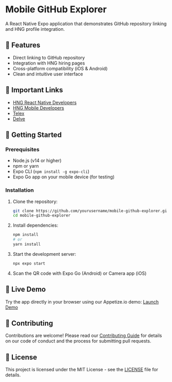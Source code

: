 # Mobile GitHub Explorer

A React Native Expo application that demonstrates GitHub repository linking and HNG profile integration.

## 🌟 Features

- Direct linking to GitHub repository
- Integration with HNG hiring pages
- Cross-platform compatibility (iOS & Android)
- Clean and intuitive user interface

## 🔗 Important Links

- [HNG React Native Developers](https://hng.tech/react-native-developers)
- [HNG Mobile Developers](https://hng.tech/mobile-developers)
- [Telex](https://telex.com)
- [Delve](https://delve.com)

## 🚀 Getting Started

### Prerequisites

- Node.js (v14 or higher)
- npm or yarn
- Expo CLI (`npm install -g expo-cli`)
- Expo Go app on your mobile device (for testing)

### Installation

1. Clone the repository:
   ```bash
   git clone https://github.com/yourusername/mobile-github-explorer.git
   cd mobile-github-explorer
   ```

2. Install dependencies:
   ```bash
   npm install
   # or
   yarn install
   ```

3. Start the development server:
   ```bash
   npx expo start
   ```

4. Scan the QR code with Expo Go (Android) or Camera app (iOS)

## 📱 Live Demo

Try the app directly in your browser using our Appetize.io demo:
[Launch Demo](YOUR_APPETIZE_LINK)

## 🤝 Contributing

Contributions are welcome! Please read our [Contributing Guide](CONTRIBUTING.md) for details on our code of conduct and the process for submitting pull requests.

## 📄 License

This project is licensed under the MIT License - see the [LICENSE](LICENSE) file for details.
